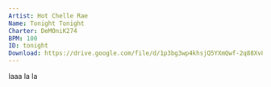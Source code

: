 ```yaml
---
Artist: Hot Chelle Rae
Name: Tonight Tonight
Charter: DeMOniK274
BPM: 100
ID: tonight
Download: https://drive.google.com/file/d/1p3bg3wp4khsjQ5YXmQwf-2q88Xv8R_Ao/view
---
```

laaa la la
